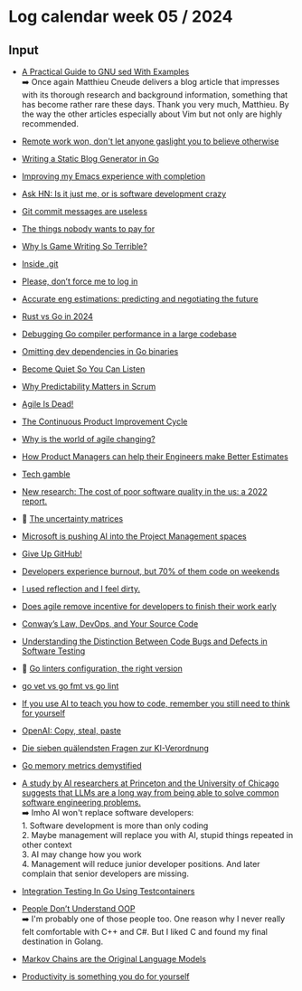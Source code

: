 # Log calendar week 05 / 2024

## Input

- [A Practical Guide to GNU sed With Examples](https://thevaluable.dev/sed-cli-practical-guide-examples/)<br>:arrow_right: Once again Matthieu Cneude delivers a blog article that impresses with its thorough research and background information, something that has become rather rare these days. Thank you very much, Matthieu. By the way the other articles especially about Vim but not only are highly recommended.

- [Remote work won, don't let anyone gaslight you to believe otherwise](https://www.hottakes.space/p/remote-work-won-dont-let-anyone-gaslight)

- [Writing a Static Blog Generator in Go](https://www.zupzup.org/static-blog-generator-go/index.html)

- [Improving my Emacs experience with completion](https://martinfowler.com/articles/2024-emacs-completion.html)

- [Ask HN: Is it just me, or is software development crazy](https://news.ycombinator.com/item?id=39131522)

- [Git commit messages are useless](https://trunk.io/blog/git-commit-messages-are-useless)

- [The things nobody wants to pay for](https://lwn.net/SubscriberLink/959069/c96f34ed67a168e4/)

- [Why Is Game Writing So Terrible?](https://www.shamusyoung.com/twentysidedtale/?p=52945)

- [Inside .git](https://jvns.ca/blog/2024/01/26/inside-git/)

- [Please, don’t force me to log in](https://hamatti.org/posts/please-dont-force-me-to-log-in/)

- [Accurate eng estimations: predicting and negotiating the future](https://graphite.dev/blog/how-to-give-accurate-eng-estimations)


- [Rust vs Go in 2024](https://bitfieldconsulting.com/golang/rust-vs-go)
- [Debugging Go compiler performance in a large codebase](https://incident.io/blog/go-build-faster)
- [Omitting dev dependencies in Go binaries](https://rednafi.com/go/omit_dev_dependencies_in_binaries/)

- [Become Quiet So You Can Listen](https://zenhabits.net/quietude/)
- [Why Predictability Matters in Scrum](https://www.scrum.org/resources/blog/why-predictability-matters-scrum)

- [Agile Is Dead!](https://medium.com/the-liberators/agile-is-dead-%EF%B8%8F-5e7590466611)

- [The Continuous Product Improvement Cycle](https://jpattonassociates.com/continuous-product-improvement-cycle/)

- [Why is the world of agile changing?](https://www.linkedin.com/pulse/why-world-agile-changing-brian-link-1zqie%3FtrackingId=c1FTMUe1M%252FJqW%252BHnqZABHQ%253D%253D/)

- [How Product Managers can help their Engineers make Better Estimates](https://jasonevanish.com/2024/01/23/how-product-managers-help-engineers-estimates/)

- [Tech gamble](https://blog.alexewerlof.com/p/tech-gamble)

- [New research: The cost of poor software quality in the us: a 2022 report.](https://www.it-cisq.org/the-cost-of-poor-quality-software-in-the-us-a-2022-report/)

- :memo: [The uncertainty matrices](https://thecynefin.co/the-uncertainty-matrices/)

- [Microsoft is pushing AI into the Project Management spaces](https://erickson.pm/microsoft-is-pushing-ai-into-the-pm-spaces/)

- [Give Up GitHub!](https://sfconservancy.org/GiveUpGitHub/)

- [Developers experience burnout, but 70% of them code on weekends](https://shiftmag.dev/developer-lifestye-jetbrains-survey-2189/)

- [I used reflection and I feel dirty.](https://www.reddit.com/r/golang/comments/1ad14so/i_used_reflection_and_i_feel_dirty/)

- [Does agile remove incentive for developers to finish their work early](https://www.reddit.com/r/agile/comments/1actqc6/does_agile_remove_incentive_for_developers_to/?)

- [Conway’s Law, DevOps, and Your Source Code](https://hart-michael.medium.com/conways-law-devops-and-your-source-code-6b85cd89496f)

- [Understanding the Distinction Between Code Bugs and Defects in Software Testing](https://www.codium.ai/blog/understanding-the-distinction-between-code-bugs-and-defects-in-software-testing/)

- :memo: [Go linters configuration, the right version](https://olegk.dev/go-linters-configuration-the-right-version)

- [go vet vs go fmt vs go lint](https://sparkbox.com/foundry/go_vet_gofmt_golint_to_code_check_in_Go)

- [If you use AI to teach you how to code, remember you still need to think for yourself](https://www.theregister.com/2024/01/27/ai_coding_automatic/)

- [OpenAI: Copy, steal, paste](https://www.computerworld.com/article/3712540/openai-copy-steal-paste.html)

- [Die sieben quälendsten Fragen zur KI-Verordnung](https://netzpolitik.org/2024/grundrechte-in-gefahr-die-sieben-quaelendsten-fragen-zur-ki-verordnung/#netzpolitik-pw)

- [Go memory metrics demystified](https://www.datadoghq.com/blog/go-memory-metrics/)


- [A study by AI researchers at Princeton and the University of Chicago suggests that LLMs are a long way from being able to solve common software engineering problems.](https://leaddev.com/tech/researchers-say-generative-ai-isnt-replacing-devs-any-time-soon)<br>:arrow_right: Imho AI won't replace software developers:<br>1. Software development is more than only coding<br> 2. Maybe management will replace you with AI, stupid things repeated in other context<br>3. AI may change how you work<br>4. Management will reduce junior developer positions. And later complain that senior developers are missing.

- [Integration Testing In Go Using Testcontainers](https://volomn.com/blog/integration-testing-in-go-using-testcontainers)

- [People Don’t Understand OOP](https://blog.sigma-star.io/2024/01/people-dont-understand-oop/)<br>:arrow_right: I'm probably one of those people too. One reason why I never really felt comfortable with C++ and C#. But I liked C and found my final destination in Golang.

- [Markov Chains are the Original Language Models](https://elijahpotter.dev/articles/markov_chains_are_the_original_language_models)

- [Productivity is something you do for yourself](https://kaslin.rocks/productivity-tips/)
